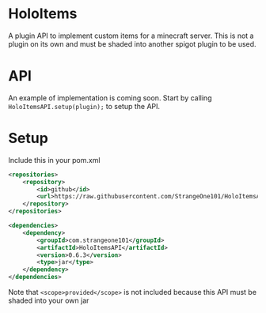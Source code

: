 # HoloItems
A plugin API to implement custom items for a minecraft server. This is not a plugin on its own and must be shaded into another spigot plugin to be used.

# API
An example of implementation is coming soon. Start by calling `HoloItemsAPI.setup(plugin);` to setup the API.

# Setup
Include this in your pom.xml
```xml
<repositories>
    <repository>
        <id>github</id>
        <url>https://raw.githubusercontent.com/StrangeOne101/HoloItemsAPI/repository/</url>
    </repository>
</repositories>

<dependencies>
    <dependency>
        <groupId>com.strangeone101</groupId>
        <artifactId>HoloItemsAPI</artifactId>
        <version>0.6.3</version>
        <type>jar</type>
    </dependency>
</dependencies>
```
Note that `<scope>provided</scope>` is not included because this API must be shaded into your own jar